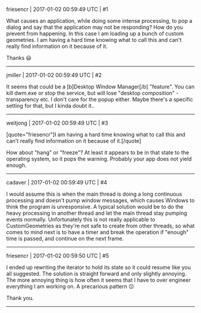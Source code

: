 friesencr | 2017-01-02 00:59:49 UTC | #1

What causes an application, while doing some intense processing, to pop a dialog and say that the application may not be responding?  How do you prevent from happening.  In this case I am loading up a bunch of custom geometries.  I am having a hard time knowing what to call this and can't really find information on it because of it.

Thanks :smiley:

-------------------------

jmiller | 2017-01-02 00:59:49 UTC | #2

It seems that could be a [b]Desktop Window Manager[/b] "feature".
You can kill dwm.exe or stop the service, but will lose "desktop composition" - transparency etc.
I don't care for the popup either. Maybe there's a specific setting for that, but I kinda doubt it..

-------------------------

weitjong | 2017-01-02 00:59:49 UTC | #3

[quote="friesencr"]I am having a hard time knowing what to call this and can't really find information on it because of it.[/quote]

How about "hang" or "freeze"? At least it appears to be in that state to the operating system, so it pops the warning. Probably your app does not yield enough.

-------------------------

cadaver | 2017-01-02 00:59:49 UTC | #4

I would assume this is when the main thread is doing a long continuous processing and doesn't pump window messages, which causes Windows to think the program is unresponsive. A typical solution would be to do the heavy processing in another thread and let the main thread stay pumping events normally. Unfortunately this is not really applicable to CustomGeometries as they're not safe to create from other threads, so what comes to mind next is to have a timer and break the operation if "enough" time is passed, and continue on the next frame.

-------------------------

friesencr | 2017-01-02 00:59:50 UTC | #5

I ended up rewriting the iterator to hold its state so it could resume like you all suggested.  The solution is straight forward and only slightly annoying.  The more annoying thing is how often it seems that I have to over engineer everything I am working on.  A precarious pattern  :confused: 

Thank you.

-------------------------

